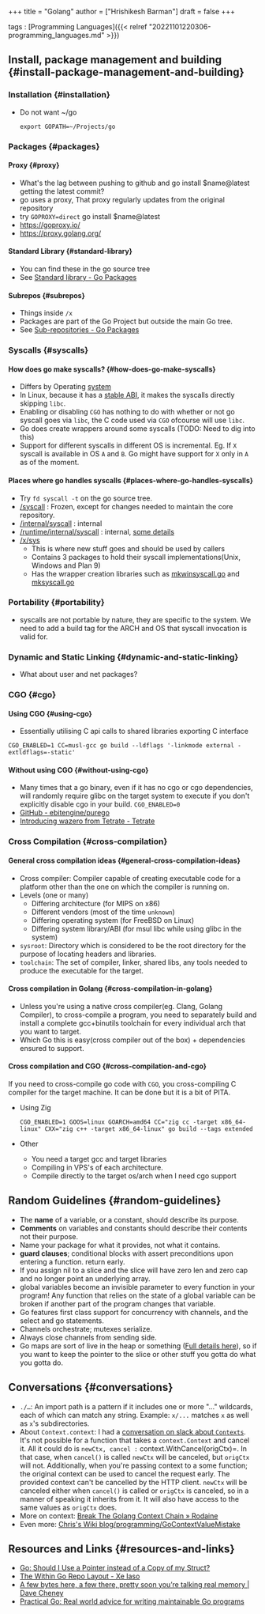 +++
title = "Golang"
author = ["Hrishikesh Barman"]
draft = false
+++

tags
: [Programming Languages]({{< relref "20221101220306-programming_languages.md" >}})


## Install, package management and building {#install-package-management-and-building}


### Installation {#installation}

-   Do not want ~/go
    ```shell
    export GOPATH=~/Projects/go
    ```


### Packages {#packages}


#### Proxy {#proxy}

-   What's the lag between pushing to github and go install $name@latest getting the latest commit?
-   go uses a proxy, That proxy regularly updates from the original repository
-   try `GOPROXY=direct` go install $name@latest
-   <https://goproxy.io/>
-   <https://proxy.golang.org/>


#### Standard Library {#standard-library}

-   You can find these in the go source tree
-   See [Standard library - Go Packages](https://pkg.go.dev/std)


#### Subrepos {#subrepos}

-   Things inside `/x`
-   Packages are part of the Go Project but outside the main Go tree.
-   See [Sub-repositories - Go Packages](https://pkg.go.dev/golang.org/x)


### Syscalls {#syscalls}


#### How does go make syscalls? {#how-does-go-make-syscalls}

-   Differs by Operating [system](https://groups.google.com/g/golang-nuts/c/uX8eUeyuuAY)
-   In Linux, because it has a [stable ABI](https://stackoverflow.com/questions/55735864/how-does-go-make-system-calls), it makes the syscalls directly skipping `libc`.
-   Enabling or disabling `CGO` has nothing to do with whether or not go syscall goes via `libc`, the C code used via `CGO` ofcourse will use `libc`.
-   Go does create wrappers around some syscalls (TODO: Need to dig into this)
-   Support for different syscalls in different OS is incremental. Eg. If `X` syscall is available in OS `A` and `B`. Go might have support for `X` only in `A` as of the moment.


#### Places where go handles syscalls {#places-where-go-handles-syscalls}

-   Try `fd syscall -t` on the go source tree.
-   [/syscall](https://pkg.go.dev/syscall@go1.20.2) : Frozen, except for changes needed to maintain the core repository.
-   [/internal/syscall](https://pkg.go.dev/internal/syscall@go1.20.2) : internal
-   [/runtime/internal/syscall](https://pkg.go.dev/runtime/internal/syscall) : internal, [some details](https://utcc.utoronto.ca/~cks/space/blog/programming/GoSchedulerAndSyscalls)
-   [/x/sys](https://pkg.go.dev/golang.org/x/sys)
    -   This is where new stuff goes and should be used by callers
    -   Contains 3 packages to hold their syscall implementations(Unix, Windows and Plan 9)
    -   Has the wrapper creation libraries such as [mkwinsyscall.go](https://cs.opensource.google/go/x/sys/+/refs/tags/v0.6.0:windows/mkwinsyscall/mkwinsyscall.go) and [mksyscall.go](https://cs.opensource.google/go/x/sys/+/refs/tags/v0.6.0:unix/mksyscall.go)


### Portability {#portability}

-   syscalls are not portable by nature, they are specific to the system. We need to add a build tag for the ARCH and OS that syscall invocation is valid for.


### Dynamic and Static Linking {#dynamic-and-static-linking}

-   What about user and net packages?


### CGO {#cgo}


#### Using CGO {#using-cgo}

-   Essentially utilising C api calls to shared libraries exporting C interface

<!--listend-->

```shell
CGO_ENABLED=1 CC=musl-gcc go build --ldflags '-linkmode external -extldflags=-static'
```


#### Without using CGO {#without-using-cgo}

-   Many times that a go binary, even if it has no cgo or cgo dependencies, will randomly require glibc on the target system to execute if you don't explicitly disable cgo in your build. `CGO_ENABLED=0`
-   [GitHub - ebitengine/purego](https://github.com/ebitengine/purego)
-   [Introducing wazero from Tetrate - Tetrate](https://tetrate.io/blog/introducing-wazero-from-tetrate/?hss_channel=tw-998918265177952259)


### Cross Compilation {#cross-compilation}


#### General cross compilation ideas {#general-cross-compilation-ideas}

-   Cross compiler: Compiler capable of creating executable code for a platform other than the one on which the compiler is running on.
-   Levels (one or many)
    -   Differing architecture (for MIPS on x86)
    -   Different vendors (most of the time `unknown`)
    -   Differing operating system (for FreeBSD on Linux)
    -   Differing system library/ABI (for msul libc while using glibc in the system)
-   `sysroot`: Directory which is considered to be the root directory for the purpose of locating headers and libraries.
-   `toolchain`: The set of compiler, linker, shared libs, any tools needed to produce the executable for the target.


#### Cross compilation in Golang {#cross-compilation-in-golang}

-   Unless you're using a native cross compiler(eg. Clang, Golang Compiler), to cross-compile a program, you need to separately build and install a complete gcc+binutils toolchain for every individual arch that you want to target.
-   Which Go this is easy(cross compiler out of the box) + dependencies ensured to support.


#### Cross compilation and CGO {#cross-compilation-and-cgo}

If you need to cross-compile go code with `CGO`, you cross-compiling C compiler for the target machine. It can be done but it is a bit of PITA.

<!--list-separator-->

-  Using Zig

    ```shell
    CGO_ENABLED=1 GOOS=linux GOARCH=amd64 CC="zig cc -target x86_64-linux" CXX="zig c++ -target x86_64-linux" go build --tags extended
    ```

<!--list-separator-->

-  Other

    -   You need a target gcc and target libraries
    -   Compiling in VPS's of each architecture.
    -   Compile directly to the target os/arch when I need cgo support


## Random Guidelines {#random-guidelines}

-   The **name** of a variable, or a constant, should describe its purpose.
-   **Comments** on variables and constants should describe their contents not their purpose.
-   Name your package for what it provides, not what it contains.
-   **guard clauses**; conditional blocks with assert preconditions upon entering a function. return early.
-   If you assign nil to a slice and the slice will have zero len and zero cap and no longer point an underlying array.
-   global variables become an invisible parameter to every function in your program! Any function that relies on the state of a global variable can be broken if another part of the program changes that variable.
-   Go features first class support for concurrency with channels, and the select and go statements.
-   Channels orchestrate; mutexes serialize.
-   Always close channels from sending side.
-   Go maps are sort of live in the heap or something ([Full details here](https://dave.cheney.net/2018/05/29/how-the-go-runtime-implements-maps-efficiently-without-generics)), so if you want to keep the pointer to the slice or other stuff you gotta do what you gotta do.


## Conversations {#conversations}

-   `./…`: An import path is a pattern if it includes one or more "..." wildcards, each of which can match any string. Example: `x/...` matches `x` as well as `x`'s subdirectories.
-   About `Context.context`: I had a [conversation on slack about `Contexts`](https://gophers.slack.com/archives/C02A8LZKT/p1588549175026200). It's not possible for a function that takes a `context.Context` and cancel it. All it could do is `newCtx, cancel :` context.WithCancel(origCtx)=. In that case, when `cancel()` is called `newCtx` will be canceled, but `origCtx` will not. Additionally, when you're passing context to a some function; the original context can be used to cancel the request early. The provided context can't be cancelled by the HTTP client. `newCtx` will be canceled either when `cancel()` is called or `origCtx` is canceled, so in a manner of speaking it inherits from it. It will also have access to the same values as `origCtx` does.
-   More on context: [Break The Golang Context Chain » Rodaine](https://rodaine.com/2020/07/break-context-cancellation-chain/)
-   Even more: [Chris's Wiki blog/programming/GoContextValueMistake](https://utcc.utoronto.ca/~cks/space/blog/programming/GoContextValueMistake)


## Resources and Links {#resources-and-links}

-   [Go: Should I Use a Pointer instead of a Copy of my Struct?](https://medium.com/a-journey-with-go/go-should-i-use-a-pointer-instead-of-a-copy-of-my-struct-44b43b104963)
-   [The Within Go Repo Layout - Xe Iaso](https://christine.website/blog/within-go-repo-layout-2020-09-07)
-   [A few bytes here, a few there, pretty soon you’re talking real memory | Dave Cheney](https://dave.cheney.net/2021/01/05/a-few-bytes-here-a-few-there-pretty-soon-youre-talking-real-memory)
-   [Practical Go: Real world advice for writing maintainable Go programs](https://dave.cheney.net/practical-go/presentations/gophercon-singapore-2019.html)
